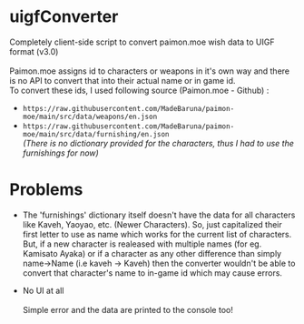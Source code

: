 # uigfConverter
Completely client-side script to convert paimon.moe wish data to UIGF format (v3.0)\
\
Paimon.moe assigns id to characters or weapons in it's own way and there is no API to convert that into their actual name or in game id.\
To convert these ids, I used following source (Paimon.moe - Github) : 
- `https://raw.githubusercontent.com/MadeBaruna/paimon-moe/main/src/data/weapons/en.json`
- `https://raw.githubusercontent.com/MadeBaruna/paimon-moe/main/src/data/furnishing/en.json`\
_(There is no dictionary provided for the characters, thus I had to use the furnishings for now)_

# Problems
- The 'furnishings' dictionary itself doesn't have the data for all characters like Kaveh, Yaoyao, etc. (Newer Characters). So, just capitalized their first letter to use as name which works for the current list of characters. But, if a new character is realeased with multiple names (for eg. Kamisato Ayaka) or if a character as any other difference than simply name->Name (i.e kaveh -> Kaveh) then the converter wouldn't be able to convert that character's name to in-game id which may cause errors.
  
- No UI at all \
\
Simple error and the data are printed to the console too!
